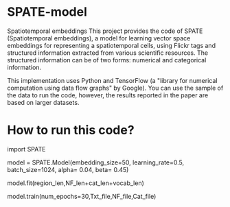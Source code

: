 # SPATE-model
Spatiotemporal embeddings
This project provides the code of SPATE (Spatiotemporal embeddings), a model for learning vector space embeddings for representing a spatiotemporal cells, using Flickr tags and structured information extracted from various scientific resources. The structured information can be of two forms: numerical and categorical information.

This implementation uses Python and TensorFlow (a "library for numerical computation using data flow graphs" by Google). You can use the sample of the data to run the code, however, the results reported in the paper are based on larger datasets.


# How to run this code?

import SPATE

model = SPATE.Model(embedding_size=50, learning_rate=0.5, batch_size=1024, alpha= 0.04, beta= 0.45)

model.fit(region_len,NF_len+cat_len+vocab_len)

model.train(num_epochs=30,Txt_file,NF_file,Cat_file)
